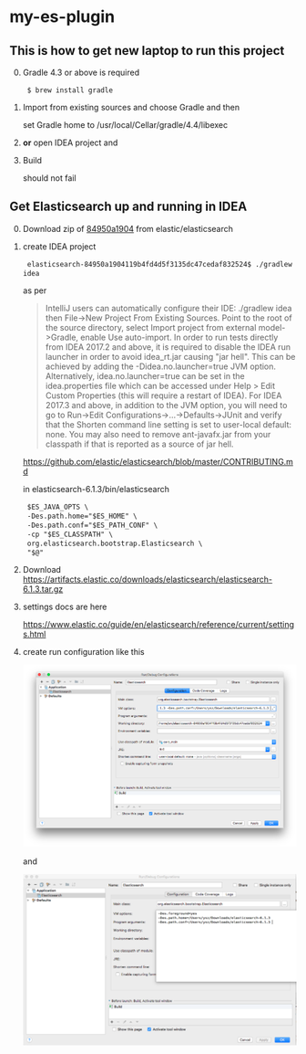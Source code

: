 # my-es-plugin

## This is how to get new laptop to run this project

0. Gradle 4.3 or above is required

        $ brew install gradle

1. Import from existing sources and choose Gradle and then

    set Gradle home to /usr/local/Cellar/gradle/4.4/libexec

2. **or** open IDEA project and

3. Build

    should not fail 

## Get Elasticsearch up and running in IDEA

0. Download zip of [84950a1904](https://github.com/elastic/elasticsearch/archive/84950a1904119b4fd4d5f3135dc47cedaf832524.zip) from elastic/elasticsearch

0. create IDEA project

        elasticsearch-84950a1904119b4fd4d5f3135dc47cedaf832524$ ./gradlew idea

    as per
    
    > IntelliJ users can automatically configure their IDE: ./gradlew idea then File->New Project From Existing Sources. Point to the root of the source directory, select Import project from external model->Gradle, enable Use auto-import. In order to run tests directly from IDEA 2017.2 and above, it is required to disable the IDEA run launcher in order to avoid idea_rt.jar causing "jar hell". This can be achieved by adding the -Didea.no.launcher=true JVM option. Alternatively, idea.no.launcher=true can be set in the idea.properties file which can be accessed under Help > Edit Custom Properties (this will require a restart of IDEA). For IDEA 2017.3 and above, in addition to the JVM option, you will need to go to Run->Edit Configurations->...->Defaults->JUnit and verify that the Shorten command line setting is set to user-local default: none. You may also need to remove ant-javafx.jar from your classpath if that is reported as a source of jar hell.

    https://github.com/elastic/elasticsearch/blob/master/CONTRIBUTING.md

    in elasticsearch-6.1.3/bin/elasticsearch

        $ES_JAVA_OPTS \
        -Des.path.home="$ES_HOME" \
        -Des.path.conf="$ES_PATH_CONF" \
        -cp "$ES_CLASSPATH" \
        org.elasticsearch.bootstrap.Elasticsearch \
        "$@"

1. Download https://artifacts.elastic.co/downloads/elasticsearch/elasticsearch-6.1.3.tar.gz

3. settings docs are here

    https://www.elastic.co/guide/en/elasticsearch/reference/current/settings.html

4. create run configuration like this

    ![](/Screen%20Shot%202018-03-01%20at%202.56.45%20PM.png)

    and

    ![](/Screen%20Shot%202018-03-01%20at%202.56.39%20PM.png)
